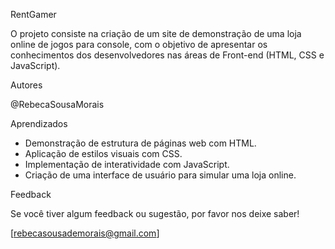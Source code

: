 RentGamer

O projeto consiste na criação de um site de demonstração de uma loja online de jogos para console, com o objetivo de apresentar os conhecimentos dos desenvolvedores nas áreas de Front-end (HTML, CSS e JavaScript).

Autores

@RebecaSousaMorais

Aprendizados

* Demonstração de estrutura de páginas web com HTML.
* Aplicação de estilos visuais com CSS.
* Implementação de interatividade com JavaScript.
* Criação de uma interface de usuário para simular uma loja online.

Feedback

Se você tiver algum feedback ou sugestão, por favor nos deixe saber!

[rebecasousademorais@gmail.com]
